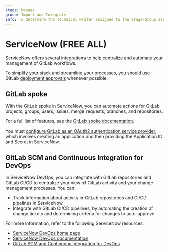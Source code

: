 ```yaml
---
stage: Manage
group: Import and Integrate
info: To determine the technical writer assigned to the Stage/Group associated with this page, see https://about.gitlab.com/handbook/product/ux/technical-writing/#assignments
---
```


# ServiceNow **(FREE ALL)**

ServiceNow offers several integrations to help centralize and automate your
management of GitLab workflows.

To simplify your stack and streamline your processes, you should use GitLab [deployment approvals](../../../ci/environments/deployment_approvals.md) whenever possible.

## GitLab spoke

With the GitLab spoke in ServiceNow, you can automate actions for GitLab
projects, groups, users, issues, merge requests, branches, and repositories.

For a full list of features, see the
[GitLab spoke documentation](https://docs.servicenow.com/bundle/tokyo-application-development/page/administer/integrationhub-store-spokes/concept/gitlab-spoke.html).

You must [configure GitLab as an OAuth2 authentication service provider](../../../integration/oauth_provider.md),
which involves creating an application and then providing the Application ID
and Secret in ServiceNow.

## GitLab SCM and Continuous Integration for DevOps

In ServiceNow DevOps, you can integrate with GitLab repositories and GitLab CI/CD
to centralize your view of GitLab activity and your change management processes.
You can:

- Track information about activity in GitLab repositories and CI/CD pipelines in
  ServiceNow.
- Integrate with GitLab CI/CD pipelines, by automating the creation of change
  tickets and determining criteria for changes to auto-approve.

For more information, refer to the following ServiceNow resources:

- [ServiceNow DevOps home page](https://www.servicenow.com/products/devops.html)
- [ServiceNow DevOps documentation](https://docs.servicenow.com/bundle/tokyo-devops/page/product/enterprise-dev-ops/concept/dev-ops-bundle-landing-page.html)
- [GitLab SCM and Continuous Integration for DevOps](https://store.servicenow.com/sn_appstore_store.do#!/store/application/54dc4eacdbc2dcd02805320b7c96191e/)
